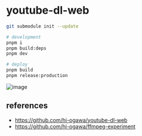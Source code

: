 # youtube-dl-web

```sh
git submodule init --update

# development
pnpm i
pnpm build:deps
pnpm dev

# deploy
pnpm build
pnpm release:production
```

![image](https://user-images.githubusercontent.com/4232207/198863422-d4988487-f331-41bf-93df-f116e5cd2157.png)

## references

- https://github.com/hi-ogawa/youtube-dl-web
- https://github.com/hi-ogawa/ffmpeg-experiment
